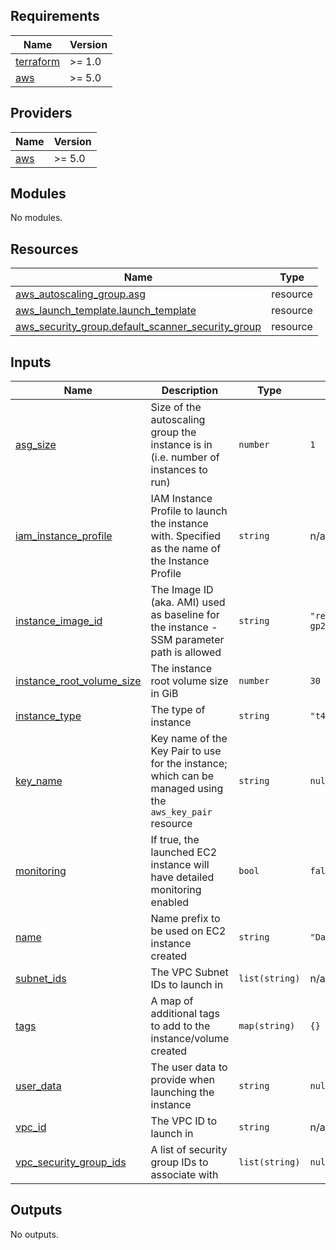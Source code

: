 <!-- BEGIN_TF_DOCS -->
## Requirements

| Name | Version |
|------|---------|
| <a name="requirement_terraform"></a> [terraform](#requirement\_terraform) | >= 1.0 |
| <a name="requirement_aws"></a> [aws](#requirement\_aws) | >= 5.0 |

## Providers

| Name | Version |
|------|---------|
| <a name="provider_aws"></a> [aws](#provider\_aws) | >= 5.0 |

## Modules

No modules.

## Resources

| Name | Type |
|------|------|
| [aws_autoscaling_group.asg](https://registry.terraform.io/providers/hashicorp/aws/latest/docs/resources/autoscaling_group) | resource |
| [aws_launch_template.launch_template](https://registry.terraform.io/providers/hashicorp/aws/latest/docs/resources/launch_template) | resource |
| [aws_security_group.default_scanner_security_group](https://registry.terraform.io/providers/hashicorp/aws/latest/docs/resources/security_group) | resource |

## Inputs

| Name | Description | Type | Default | Required |
|------|-------------|------|---------|:--------:|
| <a name="input_asg_size"></a> [asg\_size](#input\_asg\_size) | Size of the autoscaling group the instance is in (i.e. number of instances to run) | `number` | `1` | no |
| <a name="input_iam_instance_profile"></a> [iam\_instance\_profile](#input\_iam\_instance\_profile) | IAM Instance Profile to launch the instance with. Specified as the name of the Instance Profile | `string` | n/a | yes |
| <a name="input_instance_image_id"></a> [instance\_image\_id](#input\_instance\_image\_id) | The Image ID (aka. AMI) used as baseline for the instance - SSM parameter path is allowed | `string` | `"resolve:ssm:/aws/service/canonical/ubuntu/server/22.04/stable/current/arm64/hvm/ebs-gp2/ami-id"` | no |
| <a name="input_instance_root_volume_size"></a> [instance\_root\_volume\_size](#input\_instance\_root\_volume\_size) | The instance root volume size in GiB | `number` | `30` | no |
| <a name="input_instance_type"></a> [instance\_type](#input\_instance\_type) | The type of instance | `string` | `"t4g.large"` | no |
| <a name="input_key_name"></a> [key\_name](#input\_key\_name) | Key name of the Key Pair to use for the instance; which can be managed using the `aws_key_pair` resource | `string` | `null` | no |
| <a name="input_monitoring"></a> [monitoring](#input\_monitoring) | If true, the launched EC2 instance will have detailed monitoring enabled | `bool` | `false` | no |
| <a name="input_name"></a> [name](#input\_name) | Name prefix to be used on EC2 instance created | `string` | `"DatadogAgentlessScanner"` | no |
| <a name="input_subnet_ids"></a> [subnet\_ids](#input\_subnet\_ids) | The VPC Subnet IDs to launch in | `list(string)` | n/a | yes |
| <a name="input_tags"></a> [tags](#input\_tags) | A map of additional tags to add to the instance/volume created | `map(string)` | `{}` | no |
| <a name="input_user_data"></a> [user\_data](#input\_user\_data) | The user data to provide when launching the instance | `string` | `null` | no |
| <a name="input_vpc_id"></a> [vpc\_id](#input\_vpc\_id) | The VPC ID to launch in | `string` | n/a | yes |
| <a name="input_vpc_security_group_ids"></a> [vpc\_security\_group\_ids](#input\_vpc\_security\_group\_ids) | A list of security group IDs to associate with | `list(string)` | `null` | no |

## Outputs

No outputs.
<!-- END_TF_DOCS -->